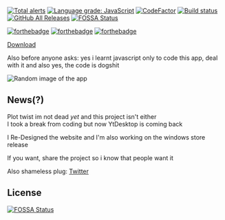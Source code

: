 [![Total alerts](https://img.shields.io/lgtm/alerts/g/MrAlexEsisteGia/YtDesktop.svg?style=flat-square&?logo=lgtm&logoWidth=18)](https://lgtm.com/projects/g/MrAlexEsisteGia/YtDesktop/alerts/) [![Language grade: JavaScript](https://img.shields.io/lgtm/grade/javascript/g/MrAlexEsisteGia/YtDesktop.svg?style=flat-square&?logo=lgtm&logoWidth=18)](https://lgtm.com/projects/g/MrAlexEsisteGia/YtDesktop/context:javascript) [![CodeFactor](https://www.codefactor.io/repository/github/mralexesistegia/ytdesktop/badge?style=flat-square)](https://www.codefactor.io/repository/github/mralexesistegia/ytdesktop) [![Build status](https://ci.appveyor.com/api/projects/status/l13q29nr44xc1xow/branch/master?svg=true&?style=flat-square)](https://ci.appveyor.com/project/MrAlexEsisteGia/ytdesktop/branch/master) [![GitHub All Releases](https://img.shields.io/github/downloads/MrAlexEsisteGia/YtDesktop/total?style=flat-square)](https://github.com/MrAlexEsisteGia/YtDesktop/releases) [![FOSSA Status](https://app.fossa.com/api/projects/git%2Bgithub.com%2FMrAlexEsisteGia%2FYtDesktop.svg?type=shield)](https://app.fossa.com/projects/git%2Bgithub.com%2FMrAlexEsisteGia%2FYtDesktop?ref=badge_shield)
                
[![forthebadge](https://forthebadge.com/images/badges/gluten-free.svg)](https://forthebadge.com) [![forthebadge](https://forthebadge.com/images/badges/does-not-contain-treenuts.svg)](https://forthebadge.com) [![forthebadge](https://forthebadge.com/images/badges/you-didnt-ask-for-this.svg)](https://forthebadge.com)


[Download](https://ytdesktop.mralexesistegia.com/#download)

Also before anyone asks:
yes i learnt javascript only to code this app, deal with it
and also yes, the code is dogshit

![Random image of the app](https://ytdesktop.mralexesistegia.com/assets/images/image01.jpg)

News(?)
------------
Plot twist im not dead *yet* and this project isn't either            
I took a break from coding but now YtDesktop is coming back              
            
I Re-Designed the website and I'm also working on the windows store release            
              
If you want, share the project so i know that people want it               

Also shameless plug: [Twitter](https://twitter.com/MrAlexEsisteGia)


## License
[![FOSSA Status](https://app.fossa.com/api/projects/git%2Bgithub.com%2FMrAlexEsisteGia%2FYtDesktop.svg?type=large)](https://app.fossa.com/projects/git%2Bgithub.com%2FMrAlexEsisteGia%2FYtDesktop?ref=badge_large)